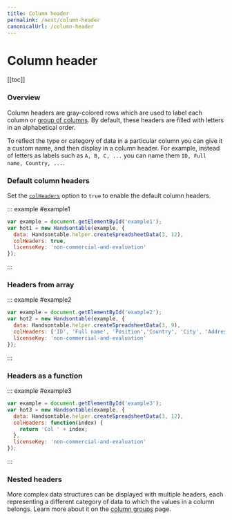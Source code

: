 ```yaml
---
title: Column header
permalink: /next/column-header
canonicalUrl: /column-header
---
```


# Column header

[[toc]]

### Overview

Column headers are gray-colored rows which are used to label each column or [group of columns](../column-groups). By default, these headers are filled with letters in an alphabetical order.

To reflect the type or category of data in a particular column you can give it a custom name, and then display in a column header. For example, instead of letters as labels such as `A, B, C, ...` you can name them `ID, Full name, Country, ...`.

### Default column headers

Set the [`colHeaders`](api/options/#colheaders) option to `true` to enable the default column headers.

::: example #example1
```js
var example = document.getElementById('example1');
var hot1 = new Handsontable(example, {
  data: Handsontable.helper.createSpreadsheetData(3, 12),
  colHeaders: true,
  licenseKey: 'non-commercial-and-evaluation'
});
```
:::

### Headers from array

::: example #example2
```js
var example = document.getElementById('example2');
var hot2 = new Handsontable(example, {
  data: Handsontable.helper.createSpreadsheetData(3, 9),
  colHeaders: ['ID', 'Full name', 'Position','Country', 'City', 'Address', 'Zip code', 'Mobile', 'Email address'],
  licenseKey: 'non-commercial-and-evaluation'
});
```
:::

### Headers as a function

::: example #example3
```js
var example = document.getElementById('example3');
var hot3 = new Handsontable(example, {
  data: Handsontable.helper.createSpreadsheetData(3, 12),
  colHeaders: function(index) {
    return 'Col ' + index;
  },
  licenseKey: 'non-commercial-and-evaluation'
});
```
:::

### Nested headers

More complex data structures can be displayed with multiple headers, each representing a different category of data to which the values in a column belongs. Learn more about it on  the [column groups](../column-groups) page.

